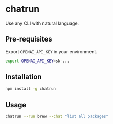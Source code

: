 # chatrun

Use any CLI with natural language.

## Pre-requisites

Export `OPENAI_API_KEY` in your environment.

```sh
export OPENAI_API_KEY=sk-...
```

## Installation

```sh
npm install -g chatrun
```

## Usage

```sh
chatrun --run brew --chat "list all packages"
```
